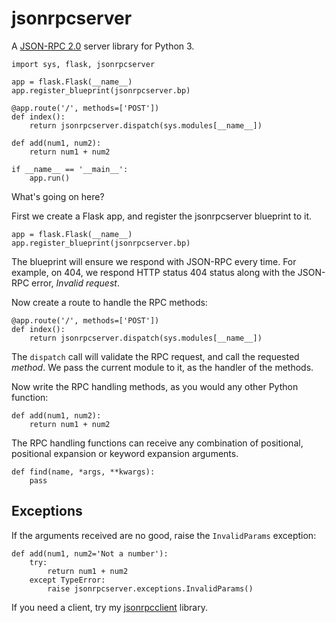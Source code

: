 jsonrpcserver
=============

A [JSON-RPC 2.0](http://www.jsonrpc.org/) server library for Python 3.

    import sys, flask, jsonrpcserver

    app = flask.Flask(__name__)
    app.register_blueprint(jsonrpcserver.bp)

    @app.route('/', methods=['POST'])
    def index():
        return jsonrpcserver.dispatch(sys.modules[__name__])

    def add(num1, num2):
        return num1 + num2

    if __name__ == '__main__':
        app.run()

What's going on here?

First we create a Flask app, and register the jsonrpcserver blueprint to it.

    app = flask.Flask(__name__)
    app.register_blueprint(jsonrpcserver.bp)

The blueprint will ensure we respond with JSON-RPC every time. For example, on
404, we respond HTTP status 404 status along with the JSON-RPC error, *Invalid
request*.

Now create a route to handle the RPC methods:

    @app.route('/', methods=['POST'])
    def index():
        return jsonrpcserver.dispatch(sys.modules[__name__])

The ``dispatch`` call will validate the RPC request, and call the requested
*method*. We pass the current module to it, as the handler of the methods.

Now write the RPC handling methods, as you would any other Python function:

    def add(num1, num2):
        return num1 + num2

The RPC handling functions can receive any combination of positional, positional
expansion or keyword expansion arguments.

    def find(name, *args, **kwargs):
        pass

Exceptions
----------

If the arguments received are no good, raise the ``InvalidParams`` exception:

    def add(num1, num2='Not a number'):
        try:
            return num1 + num2
        except TypeError:
            raise jsonrpcserver.exceptions.InvalidParams()

If you need a client, try my
[jsonrpcclient](https://bitbucket.org/beau-barker/jsonrpcclient) library.
